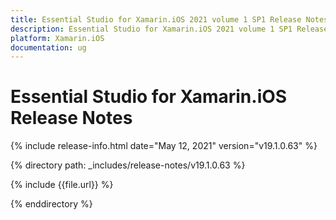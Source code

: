 ```yaml
---
title: Essential Studio for Xamarin.iOS 2021 volume 1 SP1 Release Notes  
description: Essential Studio for Xamarin.iOS 2021 volume 1 SP1 Release Notes  
platform: Xamarin.iOS
documentation: ug
---
```


# Essential Studio for Xamarin.iOS  Release Notes  

{% include release-info.html date="May 12, 2021"  version="v19.1.0.63" %} 


{% directory path: _includes/release-notes/v19.1.0.63 %}

{% include {{file.url}} %}

{% enddirectory %}